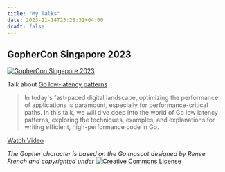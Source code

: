 ```yaml
---
title: "My Talks"
date: 2023-11-14T23:28:31+04:00
draft: false
---
```


## GopherCon Singapore 2023

[![GopherCon Singapore 2023](/img/gopherconsg2023-long.png)](https://2023.gophercon.sg/)

Talk about [Go low-latency patterns](https://2023.gophercon.sg/schedule/#kirill-che)

> In today's fast-paced digital landscape, optimizing the performance of applications is paramount, especially for performance-critical paths. In this talk, we will dive deep into the world of Go low latency patterns, exploring the techniques, examples, and explanations for writing efficient, high-performance code in Go.

[Watch Video](https://youtu.be/Y7jpcHkEABc?si=EicD08kIubjRofak)


*The Gopher character is based on the Go mascot designed by Renee French and copyrighted under*
[![Creative Commons License](https://licensebuttons.net/l/by/3.0/us/80x15.png)](https://creativecommons.org/licenses/by/3.0/us/)
